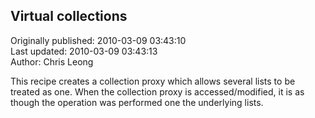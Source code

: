 ## Virtual collections  
Originally published: 2010-03-09 03:43:10  
Last updated: 2010-03-09 03:43:13  
Author: Chris Leong  
  
This recipe creates a collection proxy which allows several lists to be treated as one. When the collection proxy is accessed/modified, it is as though the operation was performed one the underlying lists.